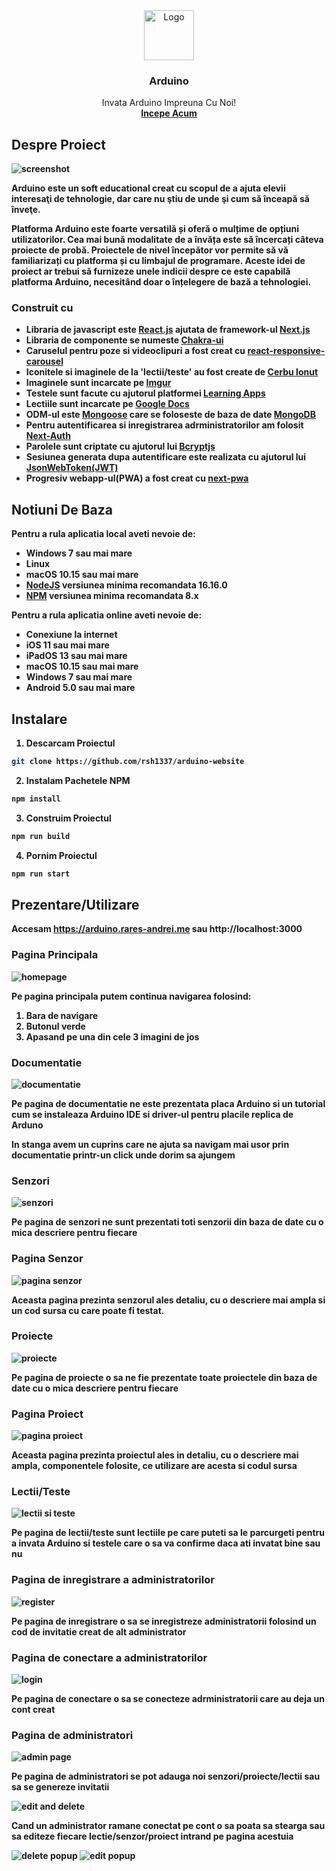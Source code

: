 <div align="center">
  <a href="https://github.com/rsh1337/arduino-website">
    <img src="readme/logo.png" alt="Logo" width="80" height="80">
  </a>
    <h3 align="center">Arduino</h3>

  <p align="center">
    Invata Arduino Impreuna Cu Noi!
    <br />
    <a href="https://arduino.rares-andrei.me"><strong>Incepe Acum<strong><a>
  </p>
</div>

## Despre Proiect

<img src="readme/screenshot.png" alt="screenshot">

Arduino este un soft educational creat cu scopul de a ajuta elevii interesaţi de tehnologie, dar care nu ştiu de unde şi cum să înceapă să înveţe.

Platforma Arduino este foarte versatilă și oferă o mulțime de opțiuni utilizatorilor. Cea mai bună modalitate de a învăța este să încercați câteva proiecte de probă. Proiectele de nivel începător vor permite să vă familiarizați cu platforma și cu limbajul de programare. Aceste idei de proiect ar trebui să furnizeze unele indicii despre ce este capabilă platforma Arduino, necesitând doar o înțelegere de bază a tehnologiei.

### Construit cu

* Libraria de javascript este [React.js](https://reactjs.org/docs/getting-started.html) ajutata de framework-ul [Next.js](https://nextjs.org/docs)
* Libraria de componente se numeste [Chakra-ui](https://chakra-ui.com/getting-started)
* Caruselul pentru poze si videoclipuri a fost creat cu [react-responsive-carousel](https://react-responsive-carousel.js.org)
* Iconitele si imaginele de la 'lectii/teste' au fost create de [Cerbu Ionut](https://www.instagram.com/oshikv_/)
* Imaginele sunt incarcate pe [Imgur](https://imgur.com)
* Testele sunt facute cu ajutorul platformei [Learning Apps](https://learningapps.org)
* Lectiile sunt incarcate pe [Google Docs](https://docs.google.com)
* ODM-ul este [Mongoose](https://mongoosejs.com/docs/guide.html) care se foloseste de baza de date [MongoDB](https://www.mongodb.com)
* Pentru autentificarea si inregistrarea adrministratorilor am folosit [Next-Auth](https://next-auth.js.org/getting-started/example)
* Parolele sunt criptate cu ajutorul lui [Bcryptjs](https://www.npmjs.com/package/bcryptjs)
* Sesiunea generata dupa autentificare este realizata cu ajutorul lui [JsonWebToken(JWT)](http://jwt.io)
* Progresiv webapp-ul(PWA) a fost creat cu [next-pwa](https://www.npmjs.com/package/next-pwa)

## Notiuni De Baza

Pentru a rula aplicatia local aveti nevoie de:
* Windows 7 sau mai mare
* Linux
* macOS 10.15 sau mai mare
* [NodeJS](https://nodejs.org) versiunea minima recomandata 16.16.0
* [NPM](https://www.npmjs.com) versiunea minima recomandata 8.x

Pentru a rula aplicatia online aveti nevoie de:
* Conexiune la internet
* iOS 11 sau mai mare
* iPadOS 13 sau mai mare
* macOS 10.15 sau mai mare
* Windows 7 sau mai mare
* Android 5.0 sau mai mare

## Instalare

1. Descarcam Proiectul
```sh
git clone https://github.com/rsh1337/arduino-website
```
2. Instalam Pachetele NPM
```sh
npm install
```
3. Construim Proiectul
```sh
npm run build
```
4. Pornim Proiectul
```sh
npm run start
```

## Prezentare/Utilizare

Accesam https://arduino.rares-andrei.me sau http://localhost:3000

### Pagina Principala

<img src="readme/screenshot.png" alt="homepage"/>

Pe pagina principala putem continua navigarea folosind:
1. Bara de navigare
2. Butonul verde
3. Apasand pe una din cele 3 imagini de jos

### Documentatie

<img src="readme/documentatie.png" alt="documentatie" />

Pe pagina de documentatie ne este prezentata placa Arduino si un tutorial cum se instaleaza Arduino IDE si driver-ul pentru placile replica de Arduno

In stanga avem un cuprins care ne ajuta sa navigam mai usor prin documentatie printr-un click unde dorim sa ajungem

### Senzori

<img src="readme/senzori.png" alt="senzori"/>

Pe pagina de senzori ne sunt prezentati toti senzorii din baza de date cu o mica descriere pentru fiecare

### Pagina Senzor

<img src="readme/pag_senzor.png" alt="pagina senzor"/>

Aceasta pagina prezinta senzorul ales detaliu, cu o descriere mai ampla si un cod sursa cu care poate fi testat.

### Proiecte

<img src="readme/proiecte.png" alt="proiecte"/>

Pe pagina de proiecte o sa ne fie prezentate toate proiectele din baza de date cu o mica descriere pentru fiecare

### Pagina Proiect

<img src="readme/pag_proiect.png" alt="pagina proiect"/>

Aceasta pagina prezinta proiectul ales in detaliu, cu o descriere mai ampla, componentele folosite, ce utilizare are acesta si codul sursa

### Lectii/Teste

<img src="readme/lectii_teste.png" alt="lectii si teste"/>

Pe pagina de lectii/teste sunt lectiile pe care puteti sa le parcurgeti pentru a invata Arduino si testele care o sa va confirme daca ati invatat bine sau nu

### Pagina de inregistrare a administratorilor

<img src="readme/register.png" alt="register"/>

Pe pagina de inregistrare o sa se inregistreze administratorii folosind un cod de invitatie creat de alt administrator

### Pagina de conectare a administratorilor

<img src="readme/login.png" alt="login"/>

Pe pagina de conectare o sa se conecteze adrministratorii care au deja un cont creat

### Pagina de administratori

<img src="readme/admin.png" alt="admin page"/>

Pe pagina de administratori se pot adauga noi senzori/proiecte/lectii sau sa se genereze invitatii

<img src="readme/delete_edit.png" alt="edit and delete"/>

Cand un administrator ramane conectat pe cont o sa poata sa stearga sau sa editeze fiecare lectie/senzor/proiect intrand pe pagina acestuia

<img src="readme/delete_popup.png" alt="delete popup"/>

<img src="readme/edit_popup.png" alt="edit popup"/>